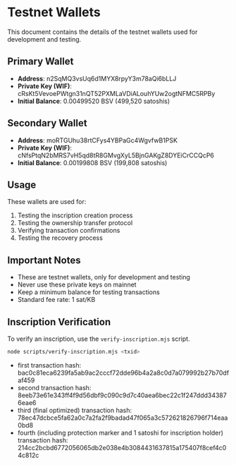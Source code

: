 # Testnet Wallets

This document contains the details of the testnet wallets used for development and testing.

## Primary Wallet
- **Address**: n2SqMQ3vsUq6d1MYX8rpyY3m78aQi6bLLJ
- **Private Key (WIF)**: cRsKt5VevoePWtgn31nQT52PXMLaVDiALouhYUw2ogtNFMC5RPBy
- **Initial Balance**: 0.00499520 BSV (499,520 satoshis)

## Secondary Wallet
- **Address**: moRTGUhu38rtCFys4YBPaGc4WgvfwB1PSK
- **Private Key (WIF)**: cNfsPtqN2bMRS7vH5qd8tR8GMvgXyL5BjnGAKgZ8DYEiCrCCQcP6
- **Initial Balance**: 0.00199808 BSV (199,808 satoshis)

## Usage
These wallets are used for:
1. Testing the inscription creation process
2. Testing the ownership transfer protocol
3. Verifying transaction confirmations
4. Testing the recovery process

## Important Notes
- These are testnet wallets, only for development and testing
- Never use these private keys on mainnet
- Keep a minimum balance for testing transactions
- Standard fee rate: 1 sat/KB 

## Inscription Verification
To verify an inscription, use the `verify-inscription.mjs` script.

```bash
node scripts/verify-inscription.mjs <txid>
```

- first transaction hash: bac0c81eca6239fa5ab9ac2cccf72dde96b4a2a8c0d7a079992b27b70dfaf459
- second transaction hash: 8eeb73e61e343ff4f9d56dbf9c090c9d7c40aea6bec22c1f247ddd343876eae6
- third (final optimized) transaction hash: 78ec47dcbce5fa62a0c7a2fa2f9badad47f065a3c572621826796f714eaa0bd8
- fourth (including protection marker and 1 satoshi for inscription holder) transaction hash: 214cc2bcbd6772056065db2e038e4b3084431637815a175407f8cef4c04c812c